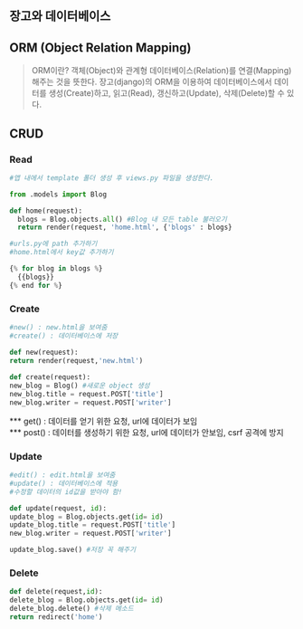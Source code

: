 ## 장고와 데이터베이스

## ORM (Object Relation Mapping)

> ORM이란? 객체(Object)와 관계형 데이터베이스(Relation)를 연결(Mapping)해주는 것을 뜻한다. 
> 장고(django)의 ORM을 이용하여 데이터베이스에서 데이터를 생성(Create)하고, 읽고(Read), 갱신하고(Update), 삭제(Delete)할 수 있다.  

## CRUD
### Read
```python
#앱 내에서 template 폴더 생성 후 views.py 파일을 생성한다.  

from .models import Blog  

def home(request):
  blogs = Blog.objects.all() #Blog 내 모든 table 불러오기
  return render(request, 'home.html', {'blogs' : blogs}

#urls.py에 path 추가하기
#home.html에서 key값 추가하기

{% for blog in blogs %}
  {{blogs}}
{% end for %}
```
### Create
```python
#new() : new.html을 보여줌  
#create() : 데이터베이스에 저장  

def new(request):
return render(request,'new.html')
  
def create(request):
new_blog = Blog() #새로운 object 생성
new_blog.title = request.POST['title']
new_blog.writer = request.POST['writer']

```

 *** get() : 데이터를 얻기 위한 요청, url에 데이터가 보임  
 *** post() : 데이터를 생성하기 위한 요청, url에 데이터가 안보임, csrf 공격에 방지  

### Update
```python
#edit() : edit.html을 보여줌
#update() : 데이터베이스에 적용
#수정할 데이터의 id값을 받아야 함!  

def update(request, id):
update_blog = Blog.objects.get(id= id)
update_blog.title = request.POST['title']
new_blog.writer = request.POST['writer']

update_blog.save() #저장 꼭 해주기
```
### Delete
```python
def delete(request,id):
delete_blog = Blog.objects.get(id= id)
delete_blog.delete() #삭제 메소드
return redirect('home')
```
